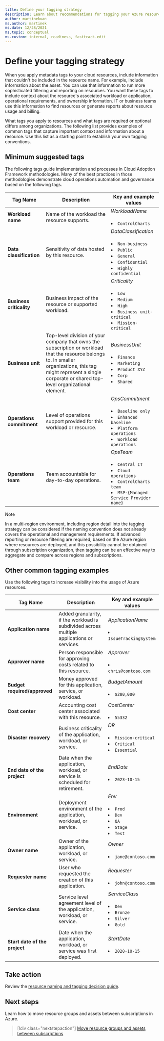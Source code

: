 ```yaml
---
title: Define your tagging strategy
description: Learn about recommendations for tagging your Azure resources and assets and how to define your tagging strategy.
author: martinekuan
ms.author: martinek
ms.date: 12/28/2021
ms.topic: conceptual
ms.custom: internal, readiness, fasttrack-edit
---
```


# Define your tagging strategy

When you apply metadata tags to your cloud resources, include information that couldn't be included in the resource name. For example, include information about the asset. You can use that information to run more sophisticated filtering and reporting on resources. You want these tags to include context about the resource's associated workload or application, operational requirements, and ownership information. IT or business teams use this information to find resources or generate reports about resource usage and billing.

What tags you apply to resources and what tags are required or optional differs among organizations. The following list provides examples of common tags that capture important context and information about a resource. Use this list as a starting point to establish your own tagging conventions.

## Minimum suggested tags

The following tags guide implementation and processes in Cloud Adoption Framework methodologies. Many of the best practices in those methodologies demonstrate cloud operations automation and governance based on the following tags.

| Tag Name | Description | Key and example values |
|--|--|--|
| **Workload name** | Name of the workload the resource supports. | *WorkloadName* <br><br> <li> `ControlCharts` |
| **Data classification** | Sensitivity of data hosted by this resource. | *DataClassification* <br><br> <li> `Non-business` <li> `Public` <li> `General` <li> `Confidential` <li> `Highly confidential` |
| **Business criticality** | Business impact of the resource or supported workload. | *Criticality* <br><br> <li> `Low` <li> `Medium` <li> `High` <li> `Business unit-critical` <li> `Mission-critical` |
| **Business unit** | Top-level division of your company that owns the subscription or workload that the resource belongs to. In smaller organizations, this tag might represent a single corporate or shared top-level organizational element. | *BusinessUnit* <br><br> <li> `Finance` <li> `Marketing` <li> `Product XYZ` <li> `Corp` <li> `Shared` |
| **Operations commitment** | Level of operations support provided for this workload or resource. | *OpsCommitment* <br><br> <li> `Baseline only` <li> `Enhanced baseline` <li> `Platform operations` <li> `Workload operations` |
| **Operations team** | Team accountable for day-to-day operations. | *OpsTeam* <br><br> <li> `Central IT` <li> `Cloud operations` <li> `ControlCharts team` <li> `MSP-{Managed Service Provider name}` |

> [!NOTE]
> In a multi-region environment, including region detail into the tagging strategy can be considered if the naming convention does not already covers the operational and management requirements. If advanced reporting or resource filtering are required, based on the Azure region where resources are deployed, and this possibility cannot be obtained through subscription organization, then tagging can be an effective way to aggregate and compare across regions and subscriptions.

## Other common tagging examples

Use the following tags to increase visibility into the usage of Azure resources.

| Tag Name | Description | Key and example values |
|--|--|--|
| **Application name** | Added granularity, if the workload is subdivided across multiple applications or services. | *ApplicationName* <br><br> <li> `IssueTrackingSystem` |
| **Approver name** | Person responsible for approving costs related to this resource. | *Approver* <br><br> <li> `chris@contoso.com` |
| **Budget required/approved** | Money approved for this application, service, or workload. | *BudgetAmount* <br><br> <li> `$200,000` |
| **Cost center** | Accounting cost center associated with this resource. | *CostCenter* <br><br> <li> `55332` |
| **Disaster recovery** | Business criticality of the application, workload, or service. | *DR* <br><br> <li> `Mission-critical` <li> `Critical` <li> `Essential` |
| **End date of the project** | Date when the application, workload, or service is scheduled for retirement. | *EndDate* <br><br> <li> `2023-10-15` |
| **Environment** | Deployment environment of the application, workload, or service. | *Env* <br><br> <li> `Prod` <li> `Dev` <li> `QA` <li> `Stage` <li> `Test` |
| **Owner name** | Owner of the application, workload, or service. | *Owner* <br><br> <li> `jane@contoso.com` |
| **Requester name** | User who requested the creation of this application. | *Requester* <br><br> <li> `john@contoso.com` |
| **Service class** | Service level agreement level of the application, workload, or service. | *ServiceClass* <br><br> <li> `Dev` <li> `Bronze` <li> `Silver` <li> `Gold` |
| **Start date of the project** | Date when the application, workload, or service was first deployed. | *StartDate* <br><br> <li> `2020-10-15` |

## Take action

Review the [resource naming and tagging decision guide](./resource-naming-and-tagging-decision-guide.md).

## Next steps

Learn how to move resource groups and assets between subscriptions in Azure.

> [!div class="nextstepaction"]
> [Move resource groups and assets between subscriptions](/azure/azure-resource-manager/management/move-resource-group-and-subscription)
